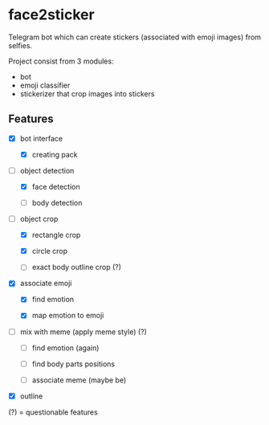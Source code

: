 # face2sticker

Telegram bot which can create stickers (associated with emoji images) from selfies.

Project consist from 3 modules:

- bot
- emoji classifier
- stickerizer that crop images into stickers

## Features

- [x] bot interface
	- [x] creating pack
	

- [ ] object detection
	- [x] face detection
	- [ ] body detection
	

- [ ] object crop
	- [x] rectangle crop
	- [x] circle crop
	- [ ] exact body outline crop (?)
	
	
- [x] associate emoji
	- [x] find emotion
	- [x] map emotion to emoji
	

- [ ] mix with meme (apply meme style) (?)
	- [ ] find emotion (again)
	- [ ] find body parts positions
	- [ ] associate meme (maybe be)
	
	
- [x] outline

(?) = questionable features